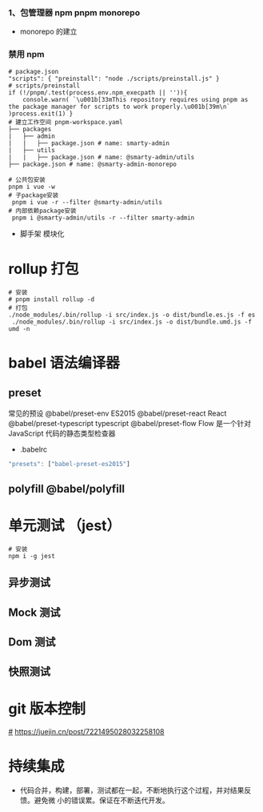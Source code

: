 ### 1、包管理器 npm pnpm monorepo

- monorepo 的建立

### 禁用 npm

```shell
# package.json
"scripts": { "preinstall": "node ./scripts/preinstall.js" }
# scripts/preinstall
if (!/pnpm/.test(process.env.npm_execpath || '')){
	console.warn( `\u001b[33mThis repository requires using pnpm as the package manager for scripts to work properly.\u001b[39m\n` )process.exit(1) }
# 建立工作空间 pnpm-workspace.yaml
├── packages
| 	├── admin
| 	| 	├── package.json # name: smarty-admin
| 	├── utils
| 	| 	├── package.json # name: @smarty-admin/utils
├── package.json # name: @smarty-admin-monorepo

# 公共包安装
pnpm i vue -w
# 子package安装
 pnpm i vue -r --filter @smarty-admin/utils
# 内部依赖package安装
 pnpm i @smarty-admin/utils -r --filter smarty-admin
```

- 脚手架 模块化

# rollup 打包

```shell
# 安装
# pnpm install rollup -d
# 打包
./node_modules/.bin/rollup -i src/index.js -o dist/bundle.es.js -f es
 ./node_modules/.bin/rollup -i src/index.js -o dist/bundle.umd.js -f umd -n

```

# babel 语法编译器

## preset

常⻅的预设 @babel/preset-env ES2015
@babel/preset-react React
@babel/preset-typescript
typescript @babel/preset-flow
Flow 是⼀个针对 JavaScript 代码的静态类型检查器

- .babelrc

```js
"presets": ["babel-preset-es2015"]
```

## polyfill @babel/polyfill

# 单元测试 （jest）

```shell
# 安装
npm i -g jest
```

## 异步测试

## Mock 测试

## Dom 测试

## 快照测试

# git 版本控制

[#](url) https://juejin.cn/post/7221495028032258108

# 持续集成

- 代码合并，构建，部署，测试都在⼀起，不断地执⾏这个过程，并对结果反馈。避免微 ⼩的错误累。保证在不断迭代开发。
